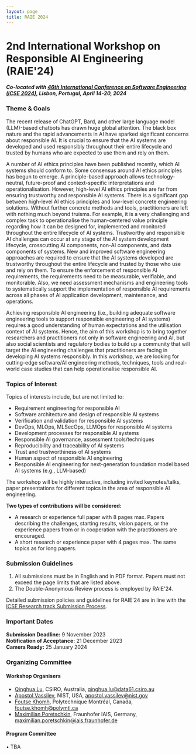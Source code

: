 ```yaml
---
layout: page
title: RAIE 2024
---
```


<!-- <p><img src="/img/pierrebourque.jpg" width="200" /><a href="https://profs.etsmtl.ca/pbourque">Pierre Bourque</a> - ing., Ph.D.</p> -->

# 2nd International Workshop on Responsible AI Engineering (RAIE'24)

***Co-located with [46th International Conference on Software Engineering (ICSE 2024)](https://conf.researchr.org/home/icse-2024), Lisbon, Portugal, April 14-20, 2024***

### Theme & Goals

The recent release of ChatGPT, Bard, and other large language model (LLM)-based chatbots has drawn huge global attention. The black box nature and the rapid advancements in AI have sparked significant concerns about responsible AI. It is crucial to ensure that the AI systems are developed and used responsibly throughout their entire lifecycle and trusted by humans who are expected to use them and rely on them. 

A number of AI ethics principles have been published recently, which AI systems should conform to. Some consensus around AI ethics principles has begun to emerge. A principle-based approach allows technology-neutral, future-proof and context-specific interpretations and operationalisation. However, high-level AI ethics principles are far from ensuring trustworthy and responsible AI systems. There is a significant gap between high-level AI ethics principles and low-level concrete engineering solutions. Without further concrete methods and tools, practitioners are left with nothing much beyond truisms. For example, it is a very challenging and complex task to operationalise the human-centered value principle regarding how it can be designed for, implemented and monitored throughout the entire lifecycle of AI systems. 
Trustworthy and responsible AI challenges can occur at any stage of the AI system development lifecycle, crosscutting AI components, non-AI components, and data components of systems. 
New and improved software engineering approaches are required to ensure that the AI systems developed are trustworthy throughout the entire lifecycle and trusted by those who use and rely on them. To ensure the enforcement of responsible AI requirements, the requirements need to be measurable, verifiable, and monitorable. Also, we need assessment mechanisms and engineering tools to systematically support the implementation of responsible AI requirements across all phases of AI application development, maintenance, and operations.

Achieving responsible AI engineering (i.e., building adequate software engineering tools to support responsible engineering of AI systems) requires a good understanding of human expectations and the utilisation context of AI systems. Hence, the aim of this workshop is to bring together researchers and practitioners not only in software engineering and AI, but also social scientists and regulatory bodies to build up a community that will target the AI engineering challenges that practitioners are facing in developing AI systems responsibly. 
In this workshop, we are looking for cutting-edge software/AI engineering methods, techniques, tools and real-world case studies that can help operationalise responsible AI.

### Topics of Interest

Topics of interests include, but are not limited to:

- Requirement engineering for responsible AI
- Software architecture and design of responsible AI systems
- Verification and validation for responsible AI systems
- DevOps, MLOps, MLSecOps, LLMOps for responsible AI systems
- Development processes for responsible AI systems
- Responsible AI governance, assessment tools/techniques
- Reproducibility and traceability of AI systems
- Trust and trustworthiness of AI systems
- Human aspect of responsible AI engineering
- Responsible AI engineering for next-generation foundation model based AI systems (e.g., LLM-based) 

The workshop will be highly interactive, including invited keynotes/talks, paper presentations for different topics in the area of responsible AI engineering. 

**Two types of contributions will be considered:**

- A research or experience full paper with 8 pages max. Papers describing the challenges, starting results, vision papers, or the experience papers from or in cooperation with the practitioners are encouraged.
- A short research or experience paper with 4 pages max. The same topics as for long papers.

### Submission Guidelines
1. All submissions must be in English and in PDF format. Papers must not exceed the page limits that are listed above.
2. The Double-Anonymous Review process is employed by RAIE'24.

Detailed submission policies and guidelines for RAIE'24 are in line with the [ICSE Research track Submission Process](https://conf.researchr.org/track/icse-2024/icse-2024-research-track).


### Important Dates

**Submission Deadline:** 9 November 2023
<br>
**Notification of Acceptance:**  21 December 2023
<br>
**Camera Ready:** 25 January 2024

### Organizing Committee

#### Workshop Organisers

- [Qinghua Lu](https://people.csiro.au/L/Q/Qinghua-Lu), CSIRO, Australia, <qinghua.lu@data61.csiro.au>
- [Apostol Vassilev](https://www.nist.gov/people/apostol-vassilev), NIST, USA, <apostol.vassilev@nist.gov>
- [Foutse Khomh](https://www.polymtl.ca/expertises/en/khomh-foutse), Polytechnique Montréal, Canada, <foutse.khomh@polymtl.ca>
- [Maximilian Poretschkin](https://de.linkedin.com/in/maximilian-poretschkin-00137a161), Fraunhofer IAIS, Germany, <maximilian.poretschkin@iais.fraunhofer.de>


#### Program Committee

• TBA
